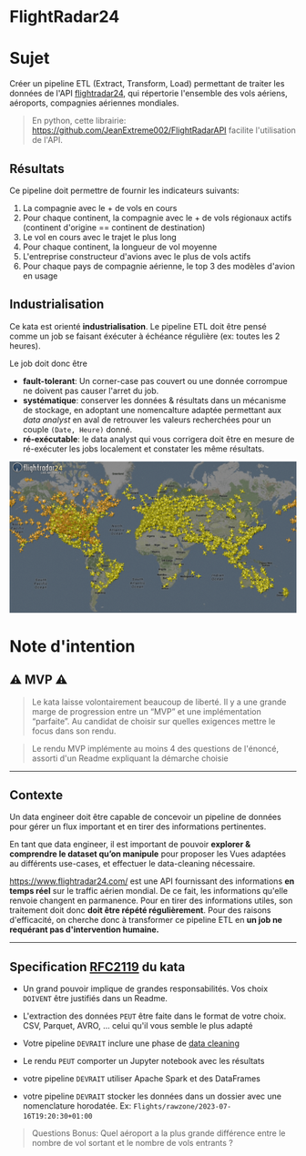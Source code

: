 # FlightRadar24

# Sujet


Créer un pipeline ETL (Extract, Transform, Load) permettant de traiter les données de l'API [flightradar24](https://www.flightradar24.com/), qui répertorie l'ensemble des vols aériens, aéroports, compagnies aériennes mondiales.

> En python, cette librairie: https://github.com/JeanExtreme002/FlightRadarAPI facilite l'utilisation de l'API.

## Résultats

Ce pipeline doit permettre de fournir les indicateurs suivants:
1. La compagnie avec le + de vols en cours
2. Pour chaque continent, la compagnie avec le + de vols régionaux actifs (continent d'origine == continent de destination)
3. Le vol en cours avec le trajet le plus long
4. Pour chaque continent, la longueur de vol moyenne
5. L'entreprise constructeur d'avions avec le plus de vols actifs
6. Pour chaque pays de compagnie aérienne, le top 3 des modèles d'avion en usage

## Industrialisation

Ce kata est orienté **industrialisation**. Le pipeline ETL doit être pensé comme un job se faisant éxécuter à échéance régulière (ex: toutes les 2 heures).

Le job doit donc être
* **fault-tolerant**: Un corner-case pas couvert ou une donnée corrompue ne doivent pas causer l'arret du job.
* **systématique**: conserver les données & résultats dans un mécanisme de stockage, en adoptant une nomencalture adaptée permettant aux _data analyst_ en aval de retrouver les valeurs recherchées pour un couple `(Date, Heure)` donné.
* **ré-exécutable**: le data analyst qui vous corrigera doit être en mesure de ré-exécuter les jobs localement et constater les même résultats.

![flightradarimage](media-assets/flightradar.png)

# Note d'intention

## ⚠️ MVP ⚠️

 

> Le kata laisse volontairement beaucoup de liberté. Il y a une grande marge de progression entre un “MVP” et une implémentation “parfaite”. Au candidat de choisir sur quelles exigences mettre le focus dans son rendu.

> Le rendu MVP implémente au moins 4 des questions de l'énoncé, assorti d'un Readme expliquant la démarche choisie

___

## Contexte


Un data engineer doit être capable de concevoir un pipeline de données pour gérer un flux important et en tirer des informations pertinentes. 

 

En tant que data engineer, il est important de pouvoir **explorer & comprendre le dataset qu’on manipule** pour proposer les Vues adaptées au différents use-cases, et effectuer le data-cleaning nécessaire. 

https://www.flightradar24.com/ est une API fournissant des informations **en temps réel** sur le traffic aérien mondial. De ce fait, les informations qu'elle renvoie changent en parmanence. Pour en tirer des informations utiles, son traitement doit donc **doit être répété régulièrement**. Pour des raisons d'efficacité, on cherche donc à transformer ce pipeline ETL en **un job ne requérant pas d'intervention humaine.**


___

## Specification [RFC2119](https://microformats.org/wiki/rfc-2119-fr) du kata


* Un grand pouvoir implique de grandes responsabilités. Vos choix `DOIVENT` être justifiés dans un Readme. 

* L'extraction des données `PEUT` être faite dans le format de votre choix. CSV, Parquet, AVRO, ... celui qu'il vous semble le plus adapté

* Votre pipeline `DEVRAIT` inclure une phase de [data cleaning](https://fr.wikipedia.org/wiki/Nettoyage_de_donn%C3%A9es)

* Le rendu `PEUT` comporter un Jupyter notebook avec les résultats

* votre pipeline `DEVRAIT` utiliser Apache Spark et des DataFrames

* votre pipeline `DEVRAIT` stocker les données dans un dossier avec une nomenclature horodatée. Ex: `Flights/rawzone/2023-07-16T19:20:30+01:00`






> Questions Bonus: Quel aéroport a la plus grande différence entre le nombre de vol sortant et le nombre de vols entrants ?